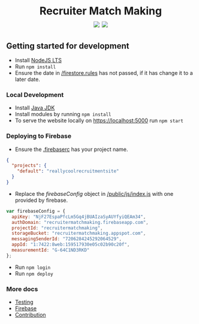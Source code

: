 # <div align="center"> Recruiter Match Making <br/> [<img src="https://img.shields.io/badge/Firebase-red.svg">](https://firebase.google.com/) [<img src="https://img.shields.io/badge/NodeJS-green.svg">](https://nodejs.org/) </div>

## Getting started for development
- Install [NodeJS LTS](https://nodejs.org/en/download/)
- Run  `npm install`
- Ensure the date in [/firestore.rules](/firestore.rules) has not passed, if it has change it to a later date.

### Local Development
- Install [Java JDK](https://www.oracle.com/au/java/technologies/javase-downloads.html)
- Install modules by running `npm install`
- To serve the website locally on [https://localhost:5000](http://localhost:5000) run `npm start`

### Deploying to Firebase
- Ensure the [.firebaserc](/.firebaserc) has your project name.
```json
{
  "projects": {
    "default": "reallycoolrecruitmentsite"
  }
}
```
- Replace the *firebaseConfig* object in [/public/js/index.js](/public/js/index.js) with one provided by firebase.
```js
var firebaseConfig = {
  apiKey: "NjF27EspaPfcLm5Gq4jBUAIzaSyAUYfyiQEAm34",
  authDomain: "recruitermatchmaking.firebaseapp.com",
  projectId: "recruitermatchmaking",
  storageBucket: "recruitermatchmaking.appspot.com",
  messagingSenderId: "7206284245292064529",
  appId: "1:7422:8web:159517930e05c02b90c20f",
  measurementId: "G-64C1ND3RKD"
};
```
- Run `npm login`
- Run `npm deploy`

### More docs

- [Testing](/docs/TESTING.md)
- [Firebase](/docs/FIREBASE.md)
- [Contribution](/CONTRIBUTIONS.md)
